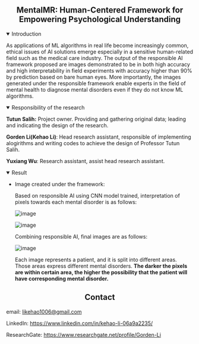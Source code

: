 <br>

## <div align="center">**MentalMR: Human-Centered Framework for Empowering Psychological Understanding**</div>

<details open>
<summary>Introduction</summary>
  
As applications of ML algorithms in real life become increasingly common, ethical issues of AI solutions emerge especially in a sensitive human-related field such as the medical care industry. The output of the responsible AI framework proposed are images demonstrated to be in both high accuracy and high interpretability in field experiments with accuracy higher than 90% by prediction based on bare human eyes. More importantly, the images generated under the responsible framework enable experts in the field of mental health to diagnose mental disorders even if they do not know ML algorithms.

<details open>
<summary>Responsibility of the research</summary>
  
**Tutun Salih:** Project owner. Providing and gathering original data; leading and indicating the design of the research.
  
**Gorden Li(Kehao Li)**: Head research assistant, responsible of implementing alogirithms and writing codes to achieve the design of Professor Tutun Salih.
  
**Yuxiang Wu**: Research assistant, assist head research assistant.

</details>
  
</details>

<details open>
<summary>Result</summary>

- Image created under the framework:
  
  Based on responsible AI using CNN model trained, interpretation of pixels towards each mental disorder is as follows:
  
  ![image](https://user-images.githubusercontent.com/72702872/169706263-d93dc434-b556-4523-98e6-64d41ec2c762.png)
  
  ![image](https://user-images.githubusercontent.com/72702872/169706631-ea49462f-7236-45f1-a380-b9680e686bbf.png)
  
  Combining responsible AI, final images are as follows:
  
  ![image](https://user-images.githubusercontent.com/72702872/169705900-66348149-649e-4e48-8740-2e7694620674.png)
  
  Each image represents a patient, and it is split into different areas. Those areas express different mental disorders. **The darker the pixels are within certain area, the higher the possibility that the patient will have corresponding mental disorder.**

</details>

</details>

</details>

## <div align="center">Contact</div>

email: likehao1006@gmail.com

LinkedIn: https://www.linkedin.com/in/kehao-li-06a9a2235/

ResearchGate: https://www.researchgate.net/profile/Gorden-Li

<br>

